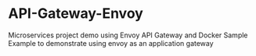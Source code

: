 # API-Gateway-Envoy
Microservices project demo using Envoy API Gateway and Docker
Sample Example to demonstrate using envoy as an application gateway
